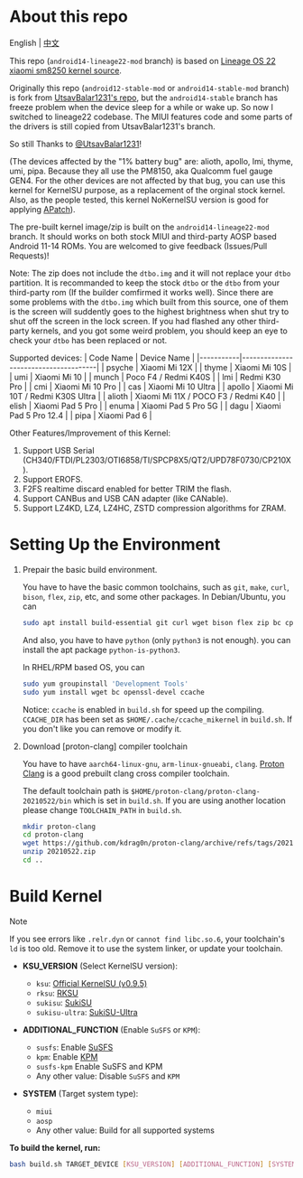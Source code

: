 # About this repo
English | [中文](README_CN.md)

This repo (`android14-lineage22-mod` branch) is based on [Lineage OS 22 xiaomi sm8250 kernel source](https://github.com/LineageOS/android_kernel_xiaomi_sm8250).

Originally this repo (`android12-stable-mod` or `android14-stable-mod` branch) is fork from [UtsavBalar1231's repo](https://github.com/UtsavBalar1231/kernel_xiaomi_sm8250), but the `android14-stable` branch has freeze problem when the device sleep for a while or wake up. So now I switched to lineage22 codebase. The MIUI features code and some parts of the drivers is still copied from UtsavBalar1231's branch.

So still Thanks to [@UtsavBalar1231](https://github.com/UtsavBalar1231/)!

(The devices affected by the "1% battery bug" are: alioth, apollo, lmi, thyme, umi, pipa. Because they all use the PM8150, aka Qualcomm fuel gauge GEN4. For the other devices are not affected by that bug, you can use this kernel for KernelSU purpose, as a replacement of the orginal stock kernel. Also, as the people tested, this kernel NoKernelSU version is good for applying [APatch](https://github.com/bmax121/APatch)).

The pre-built kernel image/zip is built on the `android14-lineage22-mod` branch. It should works on both stock MIUI and third-party AOSP based Android 11-14 ROMs. You are welcomed to give feedback (Issues/Pull Requests)!

Note: The zip does not include the `dtbo.img` and it will not replace your `dtbo` partition. It is recommanded to keep the stock `dtbo` or the `dtbo` from your third-party rom (If the builder comfirmed it works well). Since there are some problems with the `dtbo.img` which built from this source, one of them is the screen will suddently goes to the highest brightness when shut try to shut off the screen in the lock screen. If you had flashed any other third-party kernels, and you got some weird problem, you should keep an eye to check your `dtbo` has been replaced or not. 

Supported devices:
| Code Name | Device Name                          |
|-----------|--------------------------------------|
| psyche    | Xiaomi Mi 12X                        |
| thyme     | Xiaomi Mi 10S                        |
| umi       | Xiaomi Mi 10                         |
| munch     | Poco F4 / Redmi K40S                 |
| lmi       | Redmi K30 Pro                        |
| cmi       | Xiaomi Mi 10 Pro                     |
| cas       | Xiaomi Mi 10 Ultra                   |
| apollo    | Xiaomi Mi 10T / Redmi K30S Ultra     |
| alioth    | Xiaomi Mi 11X / POCO F3 / Redmi K40  |
| elish     | Xiaomi Pad 5 Pro                     |
| enuma     | Xiaomi Pad 5 Pro 5G                  |
| dagu      | Xiaomi Pad 5 Pro 12.4                |
| pipa      | Xiaomi Pad 6                         |

Other Features/Improvement of this Kernel:
1. Support USB Serial (CH340/FTDI/PL2303/OTI6858/TI/SPCP8X5/QT2/UPD78F0730/CP210X).
2. Support EROFS.
3. F2FS realtime discard enabled for better TRIM the flash.
4. Support CANBus and USB CAN adapter (like CANable).
5. Support LZ4KD, LZ4, LZ4HC, ZSTD compression algorithms for ZRAM.

# Setting Up the Environment
1. Prepair the basic build environment. 

    You have to have the basic common toolchains, such as `git`, `make`, `curl`, `bison`, `flex`, `zip`, etc, and some other packages.
    In Debian/Ubuntu, you can
    ```bash
    sudo apt install build-essential git curl wget bison flex zip bc cpio libssl-dev ccache
    ```
    And also, you have to have `python` (only `python3` is not enough). you can install the apt package `python-is-python3`.

    In RHEL/RPM based OS, you can
    ```bash
    sudo yum groupinstall 'Development Tools'
    sudo yum install wget bc openssl-devel ccache
    ```

    Notice: `ccache` is enabled in `build.sh` for speed up the compiling. `CCACHE_DIR` has been set as `$HOME/.cache/ccache_mikernel` in `build.sh`. If you don't like you can remove or modify it.

2. Download [proton-clang] compiler toolchain

    You have to have `aarch64-linux-gnu`, `arm-linux-gnueabi`, `clang`. [Proton Clang](https://github.com/kdrag0n/proton-clang/) is a good prebuilt clang cross compiler toolchain.

    The default toolchain path is `$HOME/proton-clang/proton-clang-20210522/bin` which is set in `build.sh`. If you are using another location please change `TOOLCHAIN_PATH` in `build.sh`.

    ```bash
    mkdir proton-clang
    cd proton-clang
    wget https://github.com/kdrag0n/proton-clang/archive/refs/tags/20210522.zip
    unzip 20210522.zip
    cd ..
    ```

# Build Kernel

> [!NOTE]
> If you see errors like `.relr.dyn` or `cannot find libc.so.6`, your toolchain's `ld` is too old. Remove it to use the system linker, or update your toolchain.
    
* **KSU_VERSION** (Select KernelSU version):

  * `ksu`: [Official KernelSU (v0.9.5)](https://github.com/tiann/KernelSU/tree/v0.9.5)
  * `rksu`: [RKSU](https://github.com/rsuntk/KernelSU)
  * `sukisu`: [SukiSU](https://github.com/ShirkNeko/KernelSU)
  * `sukisu-ultra`: [SukiSU-Ultra](https://github.com/SukiSU-Ultra/SukiSU-Ultra)

* **ADDITIONAL_FUNCTION** (Enable `SuSFS` or `KPM`):

  * `susfs`: Enable [SuSFS](https://gitlab.com/simonpunk/susfs4ksu)
  * `kpm`: Enable [KPM](https://github.com/SukiSU-Ultra/SukiSU_KernelPatch_patch)
  * `susfs-kpm` Enable SuSFS and KPM
  * Any other value: Disable `SuSFS` and `KPM`

* **SYSTEM** (Target system type):

  * `miui`
  * `aosp`
  * Any other value: Build for all supported systems

**To build the kernel, run:**
    
```bash
bash build.sh TARGET_DEVICE [KSU_VERSION] [ADDITIONAL_FUNCTION] [SYSTEM]
```